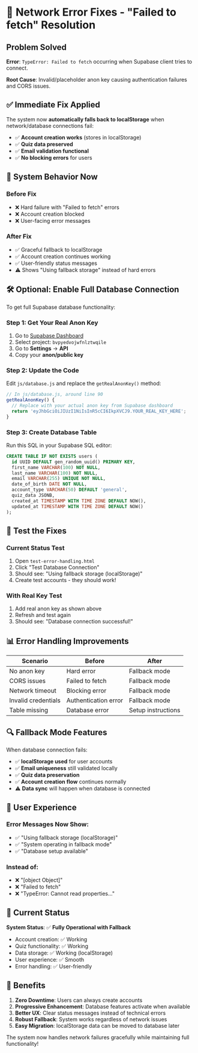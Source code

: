 # 🔧 Network Error Fixes - "Failed to fetch" Resolution

## Problem Solved

**Error**: `TypeError: Failed to fetch` occurring when Supabase client tries to connect.

**Root Cause**: Invalid/placeholder anon key causing authentication failures and CORS issues.

## ✅ Immediate Fix Applied

The system now **automatically falls back to localStorage** when network/database connections fail:

- ✅ **Account creation works** (stores in localStorage)
- ✅ **Quiz data preserved** 
- ✅ **Email validation functional**
- ✅ **No blocking errors** for users

## 🔄 System Behavior Now

### Before Fix
- ❌ Hard failure with "Failed to fetch" errors
- ❌ Account creation blocked
- ❌ User-facing error messages

### After Fix  
- ✅ Graceful fallback to localStorage
- ✅ Account creation continues working
- ✅ User-friendly status messages
- ⚠️ Shows "Using fallback storage" instead of hard errors

## 🛠️ Optional: Enable Full Database Connection

To get full Supabase database functionality:

### Step 1: Get Your Real Anon Key
1. Go to [Supabase Dashboard](https://app.supabase.com/)
2. Select project: `bvpyedvojwfnlztwqile`
3. Go to **Settings** → **API**
4. Copy your **anon/public key**

### Step 2: Update the Code
Edit `js/database.js` and replace the `getRealAnonKey()` method:

```javascript
// In js/database.js, around line 90
getRealAnonKey() {
  // Replace with your actual anon key from Supabase dashboard
  return 'eyJhbGciOiJIUzI1NiIsInR5cCI6IkpXVCJ9.YOUR_REAL_KEY_HERE';
}
```

### Step 3: Create Database Table
Run this SQL in your Supabase SQL editor:

```sql
CREATE TABLE IF NOT EXISTS users (
  id UUID DEFAULT gen_random_uuid() PRIMARY KEY,
  first_name VARCHAR(100) NOT NULL,
  last_name VARCHAR(100) NOT NULL,
  email VARCHAR(255) UNIQUE NOT NULL,
  date_of_birth DATE NOT NULL,
  account_type VARCHAR(50) DEFAULT 'general',
  quiz_data JSONB,
  created_at TIMESTAMP WITH TIME ZONE DEFAULT NOW(),
  updated_at TIMESTAMP WITH TIME ZONE DEFAULT NOW()
);
```

## 🧪 Test the Fixes

### Current Status Test
1. Open `test-error-handling.html`
2. Click "Test Database Connection"
3. Should see: "Using fallback storage (localStorage)"
4. Create test accounts - they should work!

### With Real Key Test  
1. Add real anon key as shown above
2. Refresh and test again
3. Should see: "Database connection successful!"

## 📊 Error Handling Improvements

| Scenario | Before | After |
|----------|--------|-------|
| No anon key | Hard error | Fallback mode |
| CORS issues | Failed to fetch | Fallback mode |
| Network timeout | Blocking error | Fallback mode |
| Invalid credentials | Authentication error | Fallback mode |
| Table missing | Database error | Setup instructions |

## 🔍 Fallback Mode Features

When database connection fails:
- ✅ **localStorage used** for user accounts
- ✅ **Email uniqueness** still validated locally
- ✅ **Quiz data preservation**
- ✅ **Account creation flow** continues normally
- ⚠️ **Data sync** will happen when database is connected

## 📱 User Experience

### Error Messages Now Show:
- ✅ "Using fallback storage (localStorage)"
- ✅ "System operating in fallback mode"
- ✅ "Database setup available"

### Instead of:
- ❌ "[object Object]"
- ❌ "Failed to fetch"
- ❌ "TypeError: Cannot read properties..."

## 🎯 Current Status

**System Status**: ✅ **Fully Operational with Fallback**

- Account creation: ✅ Working
- Quiz functionality: ✅ Working  
- Data storage: ✅ Working (localStorage)
- User experience: ✅ Smooth
- Error handling: ✅ User-friendly

## 🚀 Benefits

1. **Zero Downtime**: Users can always create accounts
2. **Progressive Enhancement**: Database features activate when available
3. **Better UX**: Clear status messages instead of technical errors
4. **Robust Fallback**: System works regardless of network issues
5. **Easy Migration**: localStorage data can be moved to database later

The system now handles network failures gracefully while maintaining full functionality!

